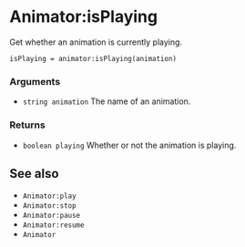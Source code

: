 <!--
category: reference
-->

Animator:isPlaying
===

Get whether an animation is currently playing.

    isPlaying = animator:isPlaying(animation)

### Arguments

- `string animation` The name of an animation.

### Returns

- `boolean playing` Whether or not the animation is playing.

See also
---

- `Animator:play`
- `Animator:stop`
- `Animator:pause`
- `Animator:resume`
- `Animator`

